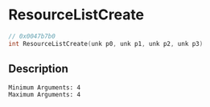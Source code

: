 # ResourceListCreate
```c
// 0x0047b7b0
int ResourceListCreate(unk p0, unk p1, unk p2, unk p3)
```
## Description
```
Minimum Arguments: 4
Maximum Arguments: 4
```
